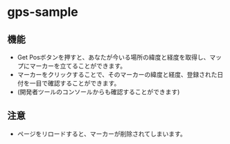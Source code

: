 # gps-sample
## 機能  
+ Get Posボタンを押すと、あなたが今いる場所の緯度と経度を取得し、マップにマーカーを立てることができます。
+ マーカーをクリックすることで、そのマーカーの緯度と経度、登録された日付を一目で確認することができます。
+ (開発者ツールのコンソールからも確認することができます)

## 注意
+ ページをリロードすると、マーカーが削除されてしまいます。

